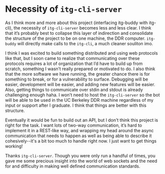 # Necessity of `itg-cli-server`

As I think more and more about this project (interfacing itg-buddy with itg-cli), the necessity of `itg-cli-server` becomes less and less clear. I think that it’s probably best to collapse this layer of indirection and consolidate the structure of the project to be on one machine, the DDR computer. `itg-buddy` will directly make calls to the `itg-cli`, a much cleaner souliton imo.

I think I was excited to build something distributed and using web protocols like that, but I soon came to realize that communicating over these protocols requires a lot of organization that I’d have to build up from scratch, something I wasn’t really prepared or motivated to do. I also think that the more software we have running, the greater chance there is for something to break, or for a vulnerability to surface. Debugging will be easier, development will be easier, and adding new features will be easier. Also, getting things to communicate over stdin and stdout is already challenging enough haha. I won’t need to host the `itg-cli-server` so the bot will be able to be used in the UC Berkeley DDR machine regardless of my input or support after I graduate. I think that things are better  with this structure.

Eventually it would be fun to build out an API, but I don't think this project is right for the task. I want lots of two-way communication, it’s hard to implement it in a REST-like way, and wrapping my head around the async communication that needs to happen as well as being able to describe it cohesively--it's a bit too much to handle right now. I just want to get things working!

Thanks `itg-cli-server`. Though you were only run a handful of times, you gave me some precious insight into the world of web sockets and the need for and difficulty in making well defined communication standards.
